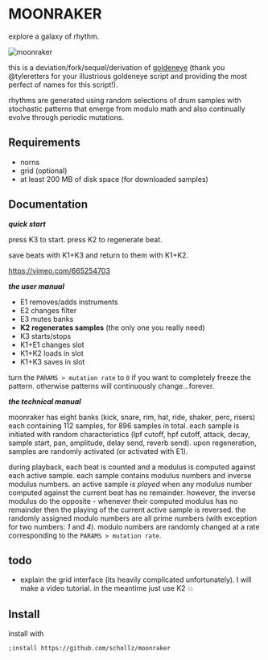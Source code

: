 # MOONRAKER

explore a galaxy of rhythm.


![moonraker](https://user-images.githubusercontent.com/6550035/149183571-4a89882f-17ba-4d0a-8b20-dfed75a740d1.png)



this is a deviation/fork/sequel/derivation of [goldeneye](https://llllllll.co/t/46556) (thank you @tyleretters for your illustrious goldeneye script and providing the most perfect of names for this script!). 

rhythms are generated using random selections of drum samples with stochastic patterns that emerge from modulo math and also continually evolve through periodic mutations.



## Requirements

- norns
- grid (optional)
- at least 200 MB of disk space (for downloaded samples)

## Documentation


***quick start***

press K3 to start. press K2 to regenerate beat. 

save beats with K1+K3 and return to them with K1+K2.



https://vimeo.com/665254703

***the user manual***

- E1 removes/adds instruments
- E2 changes filter
- E3 mutes banks
- **K2 regenerates samples** (the only one you really need)
- K3 starts/stops
- K1+E1 changes slot
- K1+K2 loads in slot
- K1+K3 saves in slot

turn the `PARAMS > mutation rate` to `0` if you want to completely freeze the pattern. otherwise patterns will continuously change...forever.


***the technical manual***

moonraker has eight banks (kick, snare, rim, hat, ride, shaker, perc, risers) each containing 112 samples, for 896 samples in total. each sample is initiated with random characteristics (lpf cutoff, hpf cutoff, attack, decay, sample start, pan, amplitude, delay send, reverb send). upon regeneration, samples are randomly activated (or activated with E1).

during playback, each beat is counted and a modulus is computed against each active sample. each sample contains modulus numbers and inverse modulus numbers. an active sample is *played* when any modulus number computed against the current beat has no remainder. however, the inverse modulus do the opposite - whenever their computed modulus has no remainder then the playing of the current active sample is reversed. the randomly assigned modulo numbers are all prime numbers (with exception for two numbers: *1* and *4*). modulo numbers are randomly changed at a rate corresponding to the `PARAMS > mutation rate`.

## todo

- explain the grid interface (its heavily complicated unfortunately). I will make a video tutorial. in the meantime just use K2 :boom: 

## Install

install with

```
;install https://github.com/schollz/moonraker
```
